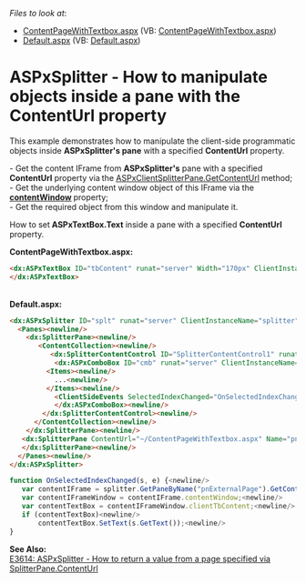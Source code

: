 <!-- default file list -->
*Files to look at*:

* [ContentPageWithTextbox.aspx](./CS/WebSite/ContentPageWithTextbox.aspx) (VB: [ContentPageWithTextbox.aspx](./VB/WebSite/ContentPageWithTextbox.aspx))
* [Default.aspx](./CS/WebSite/Default.aspx) (VB: [Default.aspx](./VB/WebSite/Default.aspx))
<!-- default file list end -->
# ASPxSplitter - How to manipulate objects inside a pane with the ContentUrl property


<p>This example demonstrates how to manipulate the client-side programmatic objects inside <strong>ASPxSplitter's pane</strong> with a specified <strong>ContentUrl</strong> property.</p><p>- Get the content IFrame from <strong>ASPxSplitter's</strong> pane with a specified <strong>ContentUrl</strong> property via<strong> </strong>the <a href="http://documentation.devexpress.com/#AspNet/DevExpressWebASPxSplitterScriptsASPxClientSplitterPane_GetContentUrltopic"><u>ASPxClientSplitterPane.GetContentUrl</u></a><strong> </strong>method; <br />
- Get the underlying content window object of this IFrame via the <a href="http://www.w3schools.com/jsref/prop_frame_contentwindow.asp"><strong><u>contentWindow</u></strong></a><strong> </strong>property;<br />
- Get the required object from this window and manipulate it.</p><p>How to set<strong> ASPxTextBox.Text</strong> inside a pane with a specified <strong>ContentUrl</strong> property.</p><p><strong>ContentPageWithTextbox.aspx:</strong></p>

```aspx
<dx:ASPxTextBox ID="tbContent" runat="server" Width="170px" ClientInstanceName="clientTbContent"><newline/>
</dx:ASPxTextBox>
```

<p> </p><p><br />
<strong>Default</strong><strong>.aspx:</strong></p>

```aspx
<dx:ASPxSplitter ID="splt" runat="server" ClientInstanceName="splitter"><newline/>
  <Panes><newline/>
    <dx:SplitterPane><newline/>
       <ContentCollection><newline/>
          <dx:SplitterContentControl ID="SplitterContentControl1" runat="server"><newline/>
	       <dx:ASPxComboBox ID="cmb" runat="server" ClientInstanceName="clientComboBox"><newline/>
		 <Items><newline/>
		   ...<newline/>
		 </Items><newline/>
	       <ClientSideEvents SelectedIndexChanged="OnSelectedIndexChanged" /><newline/>
	       </dx:ASPxComboBox><newline/>
        </dx:SplitterContentControl><newline/>
      </ContentCollection><newline/>
    </dx:SplitterPane><newline/>
   <dx:SplitterPane ContentUrl="~/ContentPageWithTextbox.aspx" Name="pnExternalPage"><newline/>
   </dx:SplitterPane><newline/>
  </Panes><newline/>
</dx:ASPxSplitter>
```

<p> </p>

```js
function OnSelectedIndexChanged(s, e) {<newline/>
   var contentIFrame = splitter.GetPaneByName("pnExternalPage").GetContentIFrame();<newline/>
   var contentIFrameWindow = contentIFrame.contentWindow;<newline/>
   var contentTextBox = contentIFrameWindow.clientTbContent;<newline/>
   if (contentTextBox)<newline/>
       contentTextBox.SetText(s.GetText());<newline/>
}
```

<p> </p><p><strong>See Also:</strong><br />
<a href="https://www.devexpress.com/Support/Center/p/E3614">E3614: ASPxSplitter - How to return a value from a page specified via SplitterPane.ContentUrl</a></p>

<br/>


